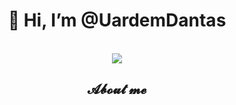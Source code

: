<body>
  <center>
<h1 align="center"> 👋 Hi, I’m @UardemDantas </h1>
<br>
<div align="center">
 <img src="https://64.media.tumblr.com/4ac57db98021ffd3a4e6717dee097802/aa44282323a3c36a-66/s500x750/727356ce2f1c9fdf07998fcd735c32d83e30f05d.gifv">
    </div>
    <div>
<h2 align="center">  𝓐𝓫𝓸𝓾𝓽 𝓶𝓮 </h2>
  
